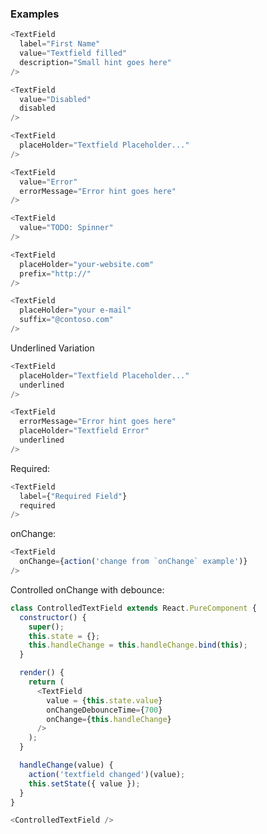 ### Examples

```js { "props": { "data-example": "basic" } }
<TextField
  label="First Name"
  value="Textfield filled"
  description="Small hint goes here"
/>
```

```js  { "props": { "data-example": "disabled" } }
<TextField
  value="Disabled"
  disabled
/>
```

```js  { "props": { "data-example": "with placeholder" } }
<TextField
  placeHolder="Textfield Placeholder..."
/>
```

```js  { "props": { "data-example": "with error" } }
<TextField
  value="Error"
  errorMessage="Error hint goes here"
/>
```

```js  { "props": { "data-example": "with loading spinner" } }
<TextField
  value="TODO: Spinner"
/>
```

```js  { "props": { "data-example": "with prefix" } }
<TextField
  placeHolder="your-website.com"
  prefix="http://"
/>
```

```js  { "props": { "data-example": "with suffix" } }
<TextField
  placeHolder="your e-mail"
  suffix="@contoso.com"
/>
```

Underlined Variation
```js  { "props": { "data-example": "basic underlined" } }
<TextField
  placeHolder="Textfield Placeholder..."
  underlined
/>
```

```js  { "props": { "data-example": "underlined with error" } }
<TextField
  errorMessage="Error hint goes here"
  placeHolder="Textfield Error"
  underlined
/>
```

Required:
```js  { "props": { "data-example": "required" } }
<TextField
  label={"Required Field"}
  required
/>
```

onChange:
```js
<TextField
  onChange={action('change from `onChange` example')}
/>
```

Controlled onChange with debounce:
```js
class ControlledTextField extends React.PureComponent {
  constructor() {
    super();
    this.state = {};
    this.handleChange = this.handleChange.bind(this);
  }

  render() {
    return (
      <TextField
        value = {this.state.value}
        onChangeDebounceTime={700}
        onChange={this.handleChange}
      />
    );
  }

  handleChange(value) {
    action('textfield changed')(value);
    this.setState({ value });
  }
}

<ControlledTextField />
```